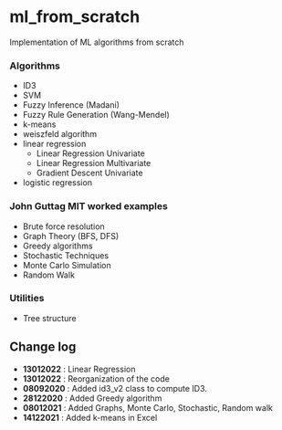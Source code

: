 # ml_from_scratch

Implementation of ML algorithms from scratch

### Algorithms

- ID3
- SVM
- Fuzzy Inference (Madani)
- Fuzzy Rule Generation (Wang-Mendel)
- k-means
- weiszfeld algorithm
- linear regression
  - Linear Regression Univariate
  - Linear Regression Multivariate
  - Gradient Descent Univariate
- logistic regression

### John Guttag MIT worked examples

- Brute force resolution
- Graph Theory (BFS, DFS)
- Greedy algorithms
- Stochastic Techniques
- Monte Carlo Simulation
- Random Walk

### Utilities

- Tree structure

## Change log

- **13012022** : Linear Regression
- **13012022** : Reorganization of the code
- **08092020** : Added id3_v2 class to compute ID3.
- **28122020** : Added Greedy algorithm
- **08012021** : Added Graphs, Monte Carlo, Stochastic, Random walk
- **14122021** : Added k-means in Excel
